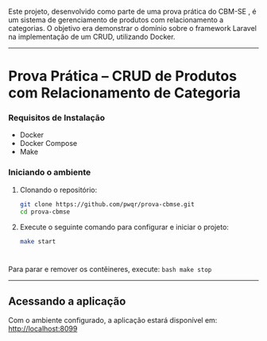 Este projeto, desenvolvido como parte de uma prova prática do CBM-SE , é um sistema de gerenciamento de produtos com relacionamento a categorias. O objetivo era demonstrar o domínio sobre o framework Laravel na implementação de um CRUD, utilizando Docker.

---

# Prova Prática – CRUD de Produtos com Relacionamento de Categoria

### Requisitos de Instalação
- Docker
- Docker Compose
- Make

### Iniciando o ambiente
1. Clonando o repositório:
    ```bash
    git clone https://github.com/pwqr/prova-cbmse.git
    cd prova-cbmse
    ```

2. Execute o seguinte comando para configurar e iniciar o projeto:
    ```bash
    make start
    ```
#

   Para parar e remover os contêineres, execute:
    ```bash
    make stop
    ```

---

## Acessando a aplicação
Com o ambiente configurado, a aplicação estará disponível em: [http://localhost:8099](http://localhost:8099)
